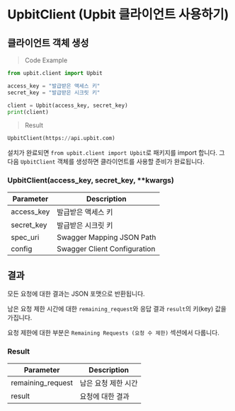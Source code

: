 # UpbitClient (Upbit 클라이언트 사용하기)
## 클라이언트 객체 생성

> Code Example

```python
from upbit.client import Upbit

access_key = "발급받은 액세스 키"
secret_key = "발급받은 시크릿 키"

client = Upbit(access_key, secret_key)
print(client)
```

> Result

```python
UpbitClient(https://api.upbit.com)
```

설치가 완료되면 `from upbit.client import Upbit`로 패키지를 import 합니다.
그 다음 `UpbitClient` 객체를 생성하면 클라이언트를 사용할 준비가 완료됩니다.


### UpbitClient(access_key, secret_key, **kwargs)

Parameter  | Description
---------- | -----------
access_key | 발급받은 액세스 키
secret_key | 발급받은 시크릿 키
spec_uri   | Swagger Mapping JSON Path 
config     | Swagger Client Configuration


## 결과

모든 요청에 대한 결과는 JSON 포맷으로 반환됩니다.

남은 요청 제한 시간에 대한 `remaining_request`와 응답 결과 `result`의 키(key) 값을 가집니다.

요청 제한에 대한 부분은 `Remaining Requests (요청 수 제한)` 섹션에서 다룹니다.

### Result

Parameter         | Description
----------------  | ------------------
remaining_request | 남은 요청 제한 시간
result            | 요청에 대한 결과
